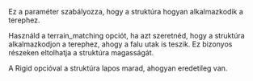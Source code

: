 Ez a paraméter szabályozza, hogy a struktúra hogyan alkalmazkodik a terephez.

Használd a terrain_matching opciót, ha azt szeretnéd, hogy a struktúra alkalmazkodjon a terephez, ahogy a falu utak is teszik. Ez bizonyos részeken eltolhatja a struktúra magasságát.

A Rigid opcióval a struktúra lapos marad, ahogyan eredetileg van.
